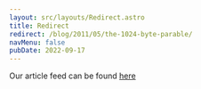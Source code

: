 ```yaml
---
layout: src/layouts/Redirect.astro
title: Redirect
redirect: /blog/2011/05/the-1024-byte-parable/
navMenu: false
pubDate: 2022-09-17
---
```

<div>
Our article feed can be found <a href="/blog/2011/05/the-1024-byte-parable/">here</a>
</div>
